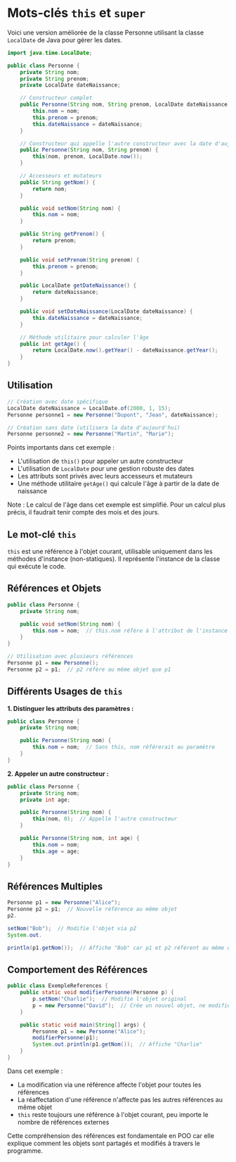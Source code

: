 # Mots-clés `this` et `super`

Voici une version améliorée de la classe Personne utilisant la classe `LocalDate` de Java pour gérer les dates.

```java
import java.time.LocalDate;

public class Personne {
    private String nom;
    private String prenom;
    private LocalDate dateNaissance;

    // Constructeur complet
    public Personne(String nom, String prenom, LocalDate dateNaissance) {
        this.nom = nom;
        this.prenom = prenom;
        this.dateNaissance = dateNaissance;
    }

    // Constructeur qui appelle l'autre constructeur avec la date d'aujourd'hui
    public Personne(String nom, String prenom) {
        this(nom, prenom, LocalDate.now());
    }

    // Accesseurs et mutateurs
    public String getNom() {
        return nom;
    }

    public void setNom(String nom) {
        this.nom = nom;
    }

    public String getPrenom() {
        return prenom;
    }

    public void setPrenom(String prenom) {
        this.prenom = prenom;
    }

    public LocalDate getDateNaissance() {
        return dateNaissance;
    }

    public void setDateNaissance(LocalDate dateNaissance) {
        this.dateNaissance = dateNaissance;
    }

    // Méthode utilitaire pour calculer l'âge
    public int getAge() {
        return LocalDate.now().getYear() - dateNaissance.getYear();
    }
}
```

## Utilisation

```java
// Création avec date spécifique
LocalDate dateNaissance = LocalDate.of(2000, 1, 15);
Personne personne1 = new Personne("Dupont", "Jean", dateNaissance);

// Création sans date (utilisera la date d'aujourd'hui)
Personne personne2 = new Personne("Martin", "Marie");
```

Points importants dans cet exemple :

- L'utilisation de `this()` pour appeler un autre constructeur
- L'utilisation de `LocalDate` pour une gestion robuste des dates
- Les attributs sont privés avec leurs accesseurs et mutateurs
- Une méthode utilitaire `getAge()` qui calcule l'âge à partir de la date de naissance

Note : Le calcul de l'âge dans cet exemple est simplifié. Pour un calcul plus précis, il faudrait tenir compte des mois
et des jours.

## Le mot-clé `this`

`this` est une référence à l'objet courant, utilisable uniquement dans les méthodes d'instance (non-statiques). Il
représente l'instance de la classe qui exécute le code.

## Références et Objets

```java
public class Personne {
    private String nom;

    public void setNom(String nom) {
        this.nom = nom;  // this.nom réfère à l'attribut de l'instance
    }
}

// Utilisation avec plusieurs références
Personne p1 = new Personne();
Personne p2 = p1;  // p2 réfère au même objet que p1
```

## Différents Usages de `this`

**1. Distinguer les attributs des paramètres :**

```java
public class Personne {
    private String nom;

    public Personne(String nom) {
        this.nom = nom;  // Sans this, nom référerait au paramètre
    }
}
```

**2. Appeler un autre constructeur :**

```java
public class Personne {
    private String nom;
    private int age;

    public Personne(String nom) {
        this(nom, 0);  // Appelle l'autre constructeur
    }

    public Personne(String nom, int age) {
        this.nom = nom;
        this.age = age;
    }
}
```

## Références Multiples

```java
Personne p1 = new Personne("Alice");
Personne p2 = p1;  // Nouvelle référence au même objet
p2.

setNom("Bob");  // Modifie l'objet via p2
System.out.

println(p1.getNom());  // Affiche "Bob" car p1 et p2 réfèrent au même objet
```

## Comportement des Références

```java
public class ExempleReferences {
    public static void modifierPersonne(Personne p) {
        p.setNom("Charlie");  // Modifie l'objet original
        p = new Personne("David");  // Crée un nouvel objet, ne modifie pas la référence originale
    }

    public static void main(String[] args) {
        Personne p1 = new Personne("Alice");
        modifierPersonne(p1);
        System.out.println(p1.getNom());  // Affiche "Charlie"
    }
}
```

Dans cet exemple :

- La modification via une référence affecte l'objet pour toutes les références
- La réaffectation d'une référence n'affecte pas les autres références au même objet
- `this` reste toujours une référence à l'objet courant, peu importe le nombre de références externes

Cette compréhension des références est fondamentale en POO car elle explique comment les objets sont partagés et
modifiés à travers le programme.